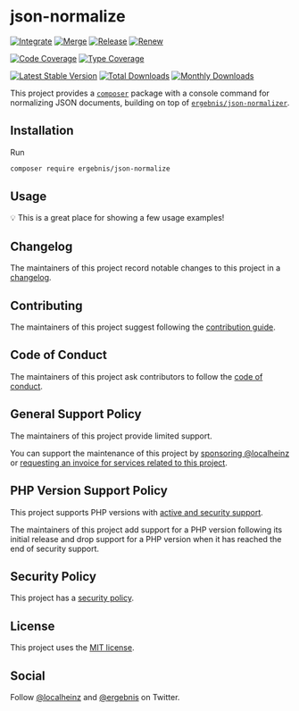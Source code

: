 # json-normalize

[![Integrate](https://github.com/ergebnis/json-normalize/workflows/Integrate/badge.svg)](https://github.com/ergebnis/json-normalize/actions)
[![Merge](https://github.com/ergebnis/json-normalize/workflows/Merge/badge.svg)](https://github.com/ergebnis/json-normalize/actions)
[![Release](https://github.com/ergebnis/json-normalize/workflows/Release/badge.svg)](https://github.com/ergebnis/json-normalize/actions)
[![Renew](https://github.com/ergebnis/json-normalize/workflows/Renew/badge.svg)](https://github.com/ergebnis/json-normalize/actions)

[![Code Coverage](https://codecov.io/gh/ergebnis/json-normalize/branch/main/graph/badge.svg)](https://codecov.io/gh/ergebnis/json-normalize)
[![Type Coverage](https://shepherd.dev/github/ergebnis/json-normalize/coverage.svg)](https://shepherd.dev/github/ergebnis/json-normalize)

[![Latest Stable Version](https://poser.pugx.org/ergebnis/json-normalize/v/stable)](https://packagist.org/packages/ergebnis/json-normalize)
[![Total Downloads](https://poser.pugx.org/ergebnis/json-normalize/downloads)](https://packagist.org/packages/ergebnis/json-normalize)
[![Monthly Downloads](http://poser.pugx.org/ergebnis/json-normalize/d/monthly)](https://packagist.org/packages/ergebnis/json-normalize)

This project provides a [`composer`](https://getcomposer.org) package with a console command for normalizing JSON documents, building on top of [`ergebnis/json-normalizer`](https://github.com/ergebnis/json-normalizer).

## Installation

Run

```sh
composer require ergebnis/json-normalize
```

## Usage

💡 This is a great place for showing a few usage examples!

## Changelog

The maintainers of this project record notable changes to this project in a [changelog](CHANGELOG.md).

## Contributing

The maintainers of this project suggest following the [contribution guide](.github/CONTRIBUTING.md).

## Code of Conduct

The maintainers of this project ask contributors to follow the [code of conduct](https://github.com/ergebnis/.github/blob/main/CODE_OF_CONDUCT.md).

## General Support Policy

The maintainers of this project provide limited support.

You can support the maintenance of this project by [sponsoring @localheinz](https://github.com/sponsors/localheinz) or [requesting an invoice for services related to this project](mailto:am@localheinz.com?subject=ergebnis/json-normalize:%20Requesting%20invoice%20for%20services).

## PHP Version Support Policy

This project supports PHP versions with [active and security support](https://www.php.net/supported-versions.php).

The maintainers of this project add support for a PHP version following its initial release and drop support for a PHP version when it has reached the end of security support.

## Security Policy

This project has a [security policy](.github/SECURITY.md).

## License

This project uses the [MIT license](LICENSE.md).

## Social

Follow [@localheinz](https://twitter.com/intent/follow?screen_name=localheinz) and [@ergebnis](https://twitter.com/intent/follow?screen_name=ergebnis) on Twitter.
